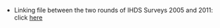 - Linking file between the two rounds of IHDS Surveys 2005 and 2011: click [here](https://raw.githubusercontent.com/sureshlazaruspaul/ihds/main/stata-codes/linkfile.do)
